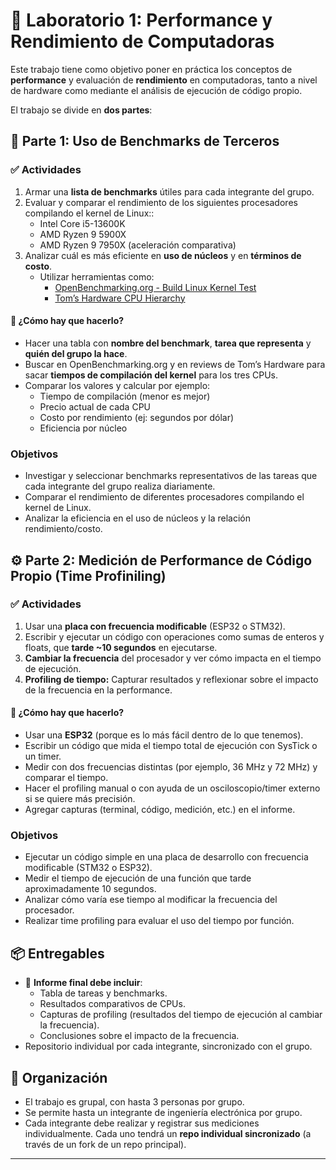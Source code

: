 # 🧪 Laboratorio 1: Performance y Rendimiento de Computadoras

Este trabajo tiene como objetivo poner en práctica los conceptos de **performance** y evaluación de **rendimiento** en computadoras, tanto a nivel de hardware como mediante el análisis de ejecución de código propio.

El trabajo se divide en **dos partes**:

## 🧩 Parte 1: Uso de Benchmarks de Terceros

### ✅ Actividades

1. Armar una **lista de benchmarks** útiles para cada integrante del grupo.
2. Evaluar y comparar el rendimiento de los siguientes procesadores compilando el kernel de Linux::
    - Intel Core i5-13600K
    - AMD Ryzen 9 5900X
    - AMD Ryzen 9 7950X (aceleración comparativa)
3. Analizar cuál es más eficiente en **uso de núcleos** y en **términos de costo**.
    - Utilizar herramientas como:
      - [OpenBenchmarking.org - Build Linux Kernel Test](https://openbenchmarking.org/test/pts/build-linux-kernel-1.15.0)
      - [Tom’s Hardware CPU Hierarchy](https://www.tomshardware.com/reviews/cpu-hierarchy,4312.html)

#### 🧠 ¿Cómo hay que hacerlo?

- Hacer una tabla con **nombre del benchmark**, **tarea que representa** y **quién del grupo la hace**.
- Buscar en OpenBenchmarking.org y en reviews de Tom’s Hardware para sacar **tiempos de compilación del kernel** para los tres CPUs.
- Comparar los valores y calcular por ejemplo:
  - Tiempo de compilación (menor es mejor)
  - Precio actual de cada CPU
  - Costo por rendimiento (ej: segundos por dólar)
  - Eficiencia por núcleo

### Objetivos

- Investigar y seleccionar benchmarks representativos de las tareas que cada integrante del grupo realiza diariamente.
- Comparar el rendimiento de diferentes procesadores compilando el kernel de Linux.
- Analizar la eficiencia en el uso de núcleos y la relación rendimiento/costo.

## ⚙️ Parte 2: Medición de Performance de Código Propio (Time Profiniling)

### ✅ Actividades

1. Usar una **placa con frecuencia modificable** (ESP32 o STM32).
2. Escribir y ejecutar un código con operaciones como sumas de enteros y floats, que **tarde ~10 segundos** en ejecutarse.
3. **Cambiar la frecuencia** del procesador y ver cómo impacta en el tiempo de ejecución.
4. **Profiling de tiempo:** Capturar resultados y reflexionar sobre el impacto de la frecuencia en la performance.

#### 🧠 ¿Cómo hay que hacerlo?

- Usar una **ESP32** (porque es lo más fácil dentro de lo que tenemos).
- Escribir un código que mida el tiempo total de ejecución con SysTick o un timer.
- Medir con dos frecuencias distintas (por ejemplo, 36 MHz y 72 MHz) y comparar el tiempo.
- Hacer el profiling manual o con ayuda de un osciloscopio/timer externo si se quiere más precisión.
- Agregar capturas (terminal, código, medición, etc.) en el informe.

### Objetivos

- Ejecutar un código simple en una placa de desarrollo con frecuencia modificable (STM32 o ESP32).
- Medir el tiempo de ejecución de una función que tarde aproximadamente 10 segundos.
- Analizar cómo varía ese tiempo al modificar la frecuencia del procesador.
- Realizar time profiling para evaluar el uso del tiempo por función.

## 📦 Entregables

- 📝 **Informe final debe incluir**:
  - Tabla de tareas y benchmarks.
  - Resultados comparativos de CPUs.
  - Capturas de profiling (resultados del tiempo de ejecución al cambiar la frecuencia).
  - Conclusiones sobre el impacto de la frecuencia.
- Repositorio individual por cada integrante, sincronizado con el grupo.

## 👥 Organización

- El trabajo es grupal, con hasta 3 personas por grupo.
- Se permite hasta un integrante de ingeniería electrónica por grupo.
- Cada integrante debe realizar y registrar sus mediciones individualmente. Cada uno tendrá un **repo individual sincronizado** (a través de un fork de un repo principal).

---
